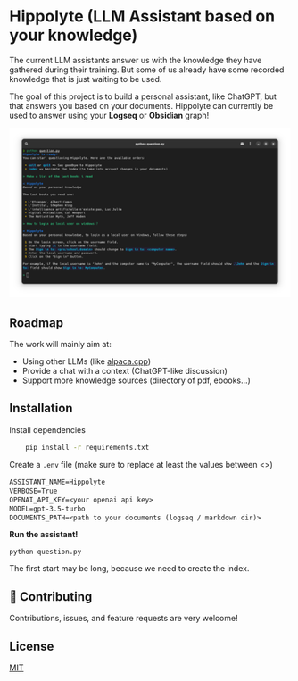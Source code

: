 
# Hippolyte (LLM Assistant based on your knowledge)

The current LLM assistants answer us with the knowledge they have gathered during their training. But some of us already have some recorded knowledge that is just waiting to be used.

The goal of this project is to build a personal assistant, like ChatGPT, but that answers you based on your documents.
Hippolyte can currently be used to answer using your **Logseq** or **Obsidian** graph!

![question demo screenshot](.readme/question-demo-screenshot.png)
## Roadmap

The work will mainly aim at:

- Using other LLMs (like [alpaca.cpp](https://github.com/antimatter15/alpaca.cpp))
- Provide a chat with a context (ChatGPT-like discussion)
- Support more knowledge sources (directory of pdf, ebooks...)


## Installation

Install dependencies

```bash
    pip install -r requirements.txt
```

Create a `.env` file (make sure to replace at least the values between <>)

```env
ASSISTANT_NAME=Hippolyte
VERBOSE=True
OPENAI_API_KEY=<your openai api key>
MODEL=gpt-3.5-turbo
DOCUMENTS_PATH=<path to your documents (logseq / markdown dir)>
```

**Run the assistant!**

```bash
python question.py
```

The first start may be long, because we need to create the index.
## 🤝 Contributing

Contributions, issues, and feature requests are very welcome!


## License

[MIT](https://choosealicense.com/licenses/mit/)
